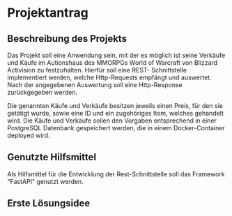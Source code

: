 # Projektantrag
  
## Beschreibung des Projekts
Das Projekt soll eine Anwendung sein, mit der es möglich ist seine Verkäufe und Käufe im Autionshaus
des MMORPGs World of Warcraft von Blizzard Activision zu festzuhalten. Hierfür soll eine REST-
Schnittstelle implementiert werden, welche Http-Requests empfängt und auswertet. Nach der angegebenen
Auswertung soll eine Http-Response zurückgegeben werden. 

Die genannten Käufe und Verkäufe besitzen jeweils einen Preis, für den sie getätigt wurde, sowie eine
ID und ein zugehöriges Item, welches gehandelt wird. Die Käufe und Verkäufe sollen den Vorgaben 
entsprechend in einer PostgreSQL Datenbank gespeichert werden, die in einem Docker-Container deployed 
wird.

## Genutzte Hilfsmittel
Als Hilfsmittel für die Entwicklung der Rest-Schnittstelle soll das Framework "FastAPI" genutzt werden.

## Erste Lösungsidee
